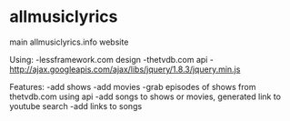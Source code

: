 allmusiclyrics
==============
main allmusiclyrics.info website

Using:
-lessframework.com design
-thetvdb.com api
-http://ajax.googleapis.com/ajax/libs/jquery/1.8.3/jquery.min.js

Features:
-add shows
-add movies
-grab episodes of shows from thetvdb.com using api
-add songs to shows or movies, generated link to youtube search
-add links to songs

